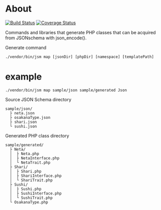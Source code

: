 # About

[![Build Status](https://travis-ci.org/howyi/json-schema-mapper.svg?branch=master)](https://travis-ci.org/howyi/json-schema-mapper)
[![Coverage Status](https://coveralls.io/repos/github/howyi/json-schema-mapper/badge.svg?branch=master)](https://coveralls.io/github/howyi/json-schema-mapper?branch=master)

Commands and libraries that generate PHP classes that can be acquired from JSONschema with json_encode().

Generate command

```
./vendor/bin/jsm map [jsonDir] [phpDir] [namespace] [templatePath]
```


# example
```
./vendor/bin/jsm map sample/json sample/generated Json
```

Source JSON Schema directory
```
sample/json/
  ├ neta.json
  ├ osakanaType.json
  ├ shari.json
  └ sushi.json
```

Generated PHP class directory
```
sample/generated/
  ├ Neta/
  │  ├ Neta.php
  │  ├ NetaInterface.php
  │  └ NetaTrait.php
  ├ Shari/
  │  ├ Shari.php
  │  ├ ShariInterface.php
  │  └ ShariTrait.php
  ├ Sushi/
  │  ├ Sushi.php
  │  ├ SushiInterface.php
  │  └ SushiTrait.php
  └ OsakanaType.php
```
